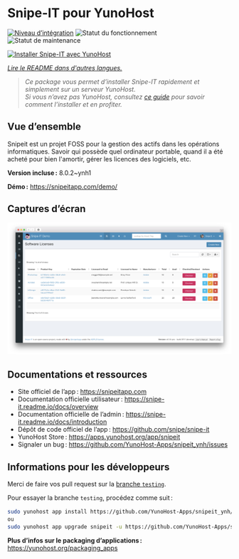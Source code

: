 <!--
Nota bene : ce README est automatiquement généré par <https://github.com/YunoHost/apps/tree/master/tools/readme_generator>
Il NE doit PAS être modifié à la main.
-->

# Snipe-IT pour YunoHost

[![Niveau d’intégration](https://apps.yunohost.org/badge/integration/snipeit)](https://ci-apps.yunohost.org/ci/apps/snipeit/)
![Statut du fonctionnement](https://apps.yunohost.org/badge/state/snipeit)
![Statut de maintenance](https://apps.yunohost.org/badge/maintained/snipeit)

[![Installer Snipe-IT avec YunoHost](https://install-app.yunohost.org/install-with-yunohost.svg)](https://install-app.yunohost.org/?app=snipeit)

*[Lire le README dans d'autres langues.](./ALL_README.md)*

> *Ce package vous permet d’installer Snipe-IT rapidement et simplement sur un serveur YunoHost.*  
> *Si vous n’avez pas YunoHost, consultez [ce guide](https://yunohost.org/install) pour savoir comment l’installer et en profiter.*

## Vue d’ensemble

Snipeit est un projet FOSS pour la gestion des actifs dans les opérations informatiques. Savoir qui possède quel ordinateur portable, quand il a été acheté pour bien l'amortir, gérer les licences des logiciels, etc.

**Version incluse :** 8.0.2~ynh1

**Démo :** <https://snipeitapp.com/demo/>

## Captures d’écran

![Capture d’écran de Snipe-IT](./doc/screenshots/screenshot.png)

## Documentations et ressources

- Site officiel de l’app : <https://snipeitapp.com>
- Documentation officielle utilisateur : <https://snipe-it.readme.io/docs/overview>
- Documentation officielle de l’admin : <https://snipe-it.readme.io/docs/introduction>
- Dépôt de code officiel de l’app : <https://github.com/snipe/snipe-it>
- YunoHost Store : <https://apps.yunohost.org/app/snipeit>
- Signaler un bug : <https://github.com/YunoHost-Apps/snipeit_ynh/issues>

## Informations pour les développeurs

Merci de faire vos pull request sur la [branche `testing`](https://github.com/YunoHost-Apps/snipeit_ynh/tree/testing).

Pour essayer la branche `testing`, procédez comme suit :

```bash
sudo yunohost app install https://github.com/YunoHost-Apps/snipeit_ynh/tree/testing --debug
ou
sudo yunohost app upgrade snipeit -u https://github.com/YunoHost-Apps/snipeit_ynh/tree/testing --debug
```

**Plus d’infos sur le packaging d’applications :** <https://yunohost.org/packaging_apps>
